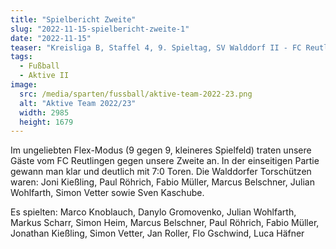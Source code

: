 ```yaml
---
title: "Spielbericht Zweite"
slug: "2022-11-15-spielbericht-zweite-1"
date: "2022-11-15"
teaser: "Kreisliga B, Staffel 4, 9. Spieltag, SV Walddorf II - FC Reutlingen II 7:0 (3:0)"
tags:
  - Fußball
  - Aktive II
image:
  src: /media/sparten/fussball/aktive-team-2022-23.png
  alt: "Aktive Team 2022/23"
  width: 2985
  height: 1679 
---
```

Im ungeliebten Flex-Modus (9 gegen 9, kleineres Spielfeld) traten unsere Gäste vom FC Reutlingen gegen unsere Zweite an. In der einseitigen Partie gewann man klar und deutlich mit 7:0 Toren. Die Walddorfer Torschützen waren: Joni Kießling, Paul Röhrich, Fabio Müller, Marcus Belschner, Julian Wohlfarth, Simon Vetter sowie Sven Kaschube.

Es spielten: Marco Knoblauch, Danylo Gromovenko, Julian Wohlfarth, Markus Scharr, Simon Heim, Marcus Belschner, Paul Röhrich, Fabio Müller, Jonathan Kießling, Simon Vetter, Jan Roller, Flo Gschwind, Luca Häfner
